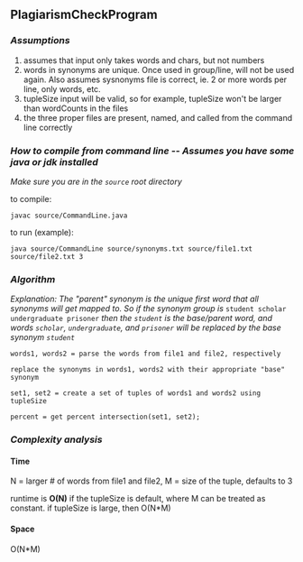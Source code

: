 ## PlagiarismCheckProgram

### *Assumptions*
  1. assumes that input only takes words and chars, but not numbers
  2. words in synonyms are unique. Once used in group/line, will not be used again.
  Also assumes sysnonyms file is correct, ie. 2 or more words per line, only words, etc.
  3. tupleSize input will be valid, so for example, tupleSize won't be larger than wordCounts in the files
  4. the three proper files are present, named, and called from the command line correctly
  
### *How to compile from command line -- Assumes you have some java or jdk installed*

*Make sure you are in the ```source``` root directory*

to compile:
```
javac source/CommandLine.java
```

to run (example):
```
java source/CommandLine source/synonyms.txt source/file1.txt source/file2.txt 3
```

### *Algorithm*

  *Explanation: The "parent" synonym is the unique first word that all synonyms will get mapped to.
  So if the synonym group is*
  ```student scholar undergraduate prisoner```
  *then the ```student``` is the base/parent word, and words ```scholar```, ```undergraduate```, and ```prisoner``` will be
  replaced by the base synonym ```student```*

  ```
  words1, words2 = parse the words from file1 and file2, respectively
  
  replace the synonyms in words1, words2 with their appropriate "base" synonym
  
  set1, set2 = create a set of tuples of words1 and words2 using tupleSize
  
  percent = get percent intersection(set1, set2);
  ```

### *Complexity analysis*
#### Time
 N = larger # of words from file1 and file2, 
 M = size of the tuple, defaults to 3
 
 runtime is **O(N)** if the tupleSize is default, where M can be treated as constant. 
 if tupleSize is large, then O(N*M)
    
#### Space
 O(N*M)
